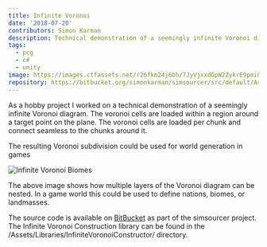```yaml
---
title: Infinite Voronoi
date: '2018-07-20'
contributors: Simon Karman
description: Technical demonstration of a seemingly infinite Voronoi diagram.
tags:
  - pcg
  - c#
  - unity
image: https://images.ctfassets.net/r26fkm24j6bh/7JyVjxxdGpW2ZykrE9pmi0/4d729c414bc972760edcd92a4e5e74fd/infinitevoronoi.png
repository: https://bitbucket.org/simonkarman/simsourcer/src/default/Assets/Libraries/InfiniteVoronoiConstructor/
---
```


As a hobby project I worked on a technical demonstration of a seemingly infinite Voronoi diagram. The voronoi cells are loaded within a region around a target point on the plane. The voronoi cells are loaded per chunk and connect seamless to the chunks around it.

The resulting Voronoi subdivision could be used for world generation in games

![Infinite Voronoi Biomes](//images.ctfassets.net/r26fkm24j6bh/1mhTiSei3MG0Lz8RvgZPbV/978701d5d4ee2334fbceaf093a00afff/infinitevoronoi_biomes.png)

The above image shows how multiple layers of the Voronoi diagram can be nested. In a game world this could be used to define nations, biomes, or landmasses.

The source code is available on [BitBucket](https://bitbucket.org/simonkarman/simsourcer/src/default/Assets/Libraries/InfiniteVoronoiConstructor/) as part of the simsourcer project. The Infinite Voronoi Construction library can be found in the /Assets/Libraries/InfiniteVoronoiConstructor/ directory.
